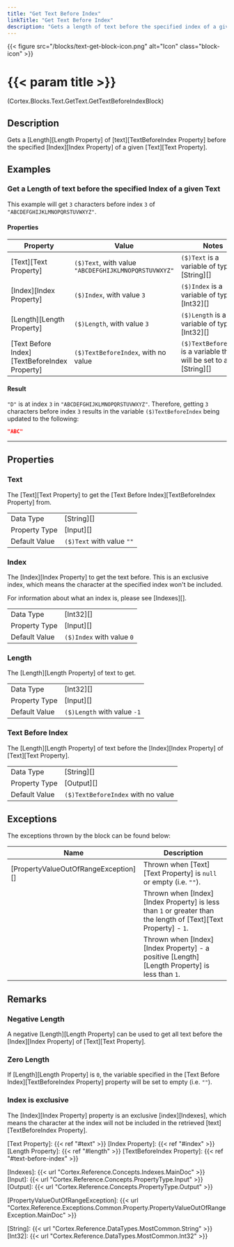```yaml
---
title: "Get Text Before Index"
linkTitle: "Get Text Before Index"
description: "Gets a length of text before the specified index of a given text."
---
```


{{< figure src="/blocks/text-get-block-icon.png" alt="Icon" class="block-icon" >}}

# {{< param title >}}

<p class="namespace">(Cortex.Blocks.Text.GetText.GetTextBeforeIndexBlock)</p>

## Description

Gets a [Length][Length Property] of [text][TextBeforeIndex Property] before the specified [Index][Index Property] of a given [Text][Text Property].

## Examples

### Get a Length of text before the specified Index of a given Text

This example will get `3` characters before index `3` of `"ABCDEFGHIJKLMNOPQRSTUVWXYZ"`.

#### Properties

| Property           | Value                     | Notes                                    |
|--------------------|---------------------------|------------------------------------------|
| [Text][Text Property] | `($)Text`, with value `"ABCDEFGHIJKLMNOPQRSTUVWXYZ"` | `($)Text` is a variable of type [String][] |
| [Index][Index Property] | `($)Index`, with value `3` | `($)Index` is a variable of type [Int32][] |
| [Length][Length Property] | `($)Length`, with value `3` | `($)Length` is a variable of type [Int32][] |
| [Text Before Index][TextBeforeIndex Property] | `($)TextBeforeIndex`, with no value | `($)TextBeforeIndex` is a variable that will be set to a [String][] |

#### Result

`"D"` is at index `3` in `"ABCDEFGHIJKLMNOPQRSTUVWXYZ"`. Therefore, getting `3` characters before index `3` results in the variable `($)TextBeforeIndex` being updated to the following:

```json
"ABC"
```

***

## Properties

### Text

The [Text][Text Property] to get the [Text Before Index][TextBeforeIndex Property] from.
  
| | |
|--------------------|---------------------------|
| Data Type | [String][] |
| Property Type | [Input][] |
| Default Value | `($)Text` with value `""` |

### Index

The [Index][Index Property] to get the text before. This is an exclusive index, which means the character at the specified index won't be included.

For information about what an index is, please see [Indexes][].

| | |
|--------------------|---------------------------|
| Data Type | [Int32][] |
| Property Type | [Input][] |
| Default Value | `($)Index` with value `0` |

### Length

The [Length][Length Property] of text to get.

| | |
|--------------------|---------------------------|
| Data Type | [Int32][] |
| Property Type | [Input][] |
| Default Value | `($)Length` with value `-1` |

### Text Before Index

The [Length][Length Property] of text before the [Index][Index Property] of [Text][Text Property].

| | |
|--------------------|---------------------------|
| Data Type | [String][] |
| Property Type | [Output][] |
| Default Value | `($)TextBeforeIndex` with no value |

## Exceptions

The exceptions thrown by the block can be found below:

| Name     | Description |
|----------|----------|
| [PropertyValueOutOfRangeException][] | Thrown when [Text][Text Property] is `null` or empty (i.e. `""`). |
| | Thrown when [Index][Index Property] is less than `1` or greater than the length of [Text][Text Property] - `1`. |
| | Thrown when [Index][Index Property] - a positive [Length][Length Property] is less than `1`. |

## Remarks

### Negative Length

A negative [Length][Length Property] can be used to get all text before the [Index][Index Property] of [Text][Text Property].

### Zero Length

If [Length][Length Property] is `0`, the variable specified in the [Text Before Index][TextBeforeIndex Property] property will be set to empty (i.e. `""`).

### Index is exclusive

The [Index][Index Property] property is an exclusive [index][Indexes], which means the character at the index will not be included in the retrieved [text][TextBeforeIndex Property].

[Text Property]: {{< ref "#text" >}}
[Index Property]: {{< ref "#index" >}}
[Length Property]: {{< ref "#length" >}}
[TextBeforeIndex Property]: {{< ref "#text-before-index" >}}

[Indexes]: {{< url "Cortex.Reference.Concepts.Indexes.MainDoc" >}}
[Input]: {{< url "Cortex.Reference.Concepts.PropertyType.Input" >}}
[Output]: {{< url "Cortex.Reference.Concepts.PropertyType.Output" >}}

[PropertyValueOutOfRangeException]: {{< url "Cortex.Reference.Exceptions.Common.Property.PropertyValueOutOfRangeException.MainDoc" >}}

[String]: {{< url "Cortex.Reference.DataTypes.MostCommon.String" >}}
[Int32]: {{< url "Cortex.Reference.DataTypes.MostCommon.Int32" >}}

